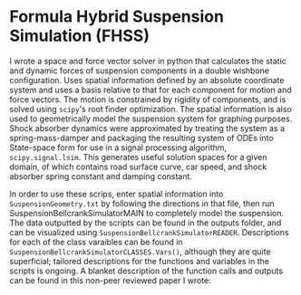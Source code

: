 # Formula Hybrid Suspension Simulation (FHSS)

I wrote a space and force vector solver in python that calculates the static and dynamic forces of suspension components in a double wishbone configuration. Uses spatial information defined by an absolute coordinate system and uses a basis relative to that for each component for motion and force vectors. The motion is constrained by rigidity of components, and is solved using `scipy`'s root finder optimization. The spatial information is also used to geometrically model the suspension system for graphing purposes. Shock absorber dynamics were approximated by treating the system as a spring-mass-damper and packaging the resulting system of ODEs into State-space form for use in a signal processing algorithm, `scipy.signal.lsim`. This generates useful solution spaces for a given domain, of which contains road surface curve, car speed, and shock absorber spring constant and damping constant.

In order to use these scrips, enter spatial information into `SuspensionGeometry.txt` by following the directions in that file, then run SuspensionBellcrankSimulatorMAIN to completely model the suspension. The data outputted by the scripts can be found in the outputs folder, and can be visualized using `SuspensionBellcrankSimulatorREADER`. Descriptions for each of the class varaibles can be found in `SuspensionBellcrankSimulatorCLASSES.Vars()`, although they are quite superficial; tailored descriptions for the functions and variables in the scripts is ongoing. A blanket description of the function calls and outputs can be found in this non-peer reviewed paper I wrote:  
